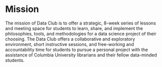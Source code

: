 # Mission
  
The mission of Data Club is to offer a strategic, 8-week series of lessons and meeting space for students to learn, share, and implement the philosophies, tools, and methodologies for a data science project of their choosing. The Data Club offers a collaborative and exploratory environment, short instructive sessions, and free-working and accountability time for students to pursue a personal project with the assistance of Columbia University librarians and their fellow data-minded students. 
